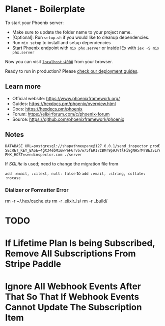 # Planet - Boilerplate

To start your Phoenix server:

  * Make sure to update the folder name to your project name.
  * [Optional]: Run `setup.sh` if you would like to cleanup dependencies.
  * Run `mix setup` to install and setup dependencies
  * Start Phoenix endpoint with `mix phx.server` or inside IEx with `iex -S mix phx.server`

Now you can visit [`localhost:4000`](http://localhost:4000) from your browser.

Ready to run in production? Please [check our deployment guides](https://hexdocs.pm/phoenix/deployment.html).

## Learn more

  * Official website: https://www.phoenixframework.org/
  * Guides: https://hexdocs.pm/phoenix/overview.html
  * Docs: https://hexdocs.pm/phoenix
  * Forum: https://elixirforum.com/c/phoenix-forum
  * Source: https://github.com/phoenixframework/phoenix

## Notes

```
DATABASE_URL=postgresql://shapathneupane@127.0.0.1/send_inspector_prod3 SECRET_KEY_BASE=4gX34ebM1uwPeF6rvo/w/5fERI7zBMr9p9JvtlFi9gNH5rMrBEJSLrAoJbDwCxPS PHX_HOST=sendinspector.com ./server
```

If *SQLite* is used; need to change the migration file from 

`add :email, :citext, null: false`
to 
`add :email, :string, collate: :nocase` 


### Dializer or Formatter Error
rm -r ~/.hex/cache.ets
rm -r .elixir_ls/
rm -r _build/


# TODO

# If Lifetime Plan Is being Subscribed, Remove All Subscriptions From Stripe Paddle
# Ignore All Webhook Events After That So That If Webhook Events Cannot Update The Subscription Item
